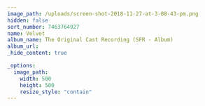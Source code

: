 ```yaml
---
image_path: /uploads/screen-shot-2018-11-27-at-3-08-43-pm.png
hidden: false
sort_number: 7463764927
name: Velvet
album_name: The Original Cast Recording (SFR - Album)
album_url:
_hide_content: true

_options:
  image_path:
    width: 500
    height: 500
    resize_style: "contain"
---
```


